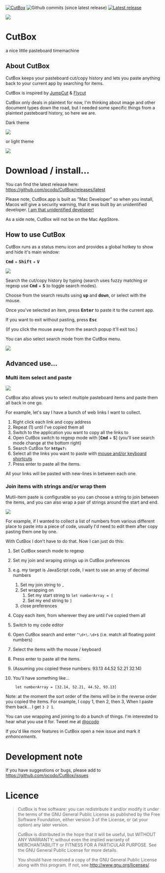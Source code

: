 [![CutBox](https://img.shields.io/github/release/ocodo/CutBox.svg)](https://github.com/ocodo/CutBox/releases/download/1.0.20/CutBox.dmg)
![Github commits (since latest release)](https://img.shields.io/github/commits-since/ocodo/CutBox/latest.svg)
[![Latest release](https://img.shields.io/github/downloads/ocodo/CutBox/latest/CutBox.dmg.svg)](https://github.com/ocodo/CutBox/releases/download/1.0.20/CutBox.dmg)

![](CutBox/CutBox/GraphicAssets/cutbox-icon-2-preview.png)

# CutBox

a nice little pasteboard timemachine

## About CutBox

CutBox keeps your pasteboard cut/copy history and lets you paste
anything back to your current app by searching for items.

CutBox is inspired by [JumpCut](https://github.com/snark/jumpcut) & [Flycut](https://github.com/TermiT/Flycut)

CutBox only deals in plaintext for now, I'm thinking about image and
other document types down the road, but I needed some specific things
from a plaintext pasteboard history, so here we are.

Dark theme

![](CutBox/CutBox/GraphicAssets/cutbox-preview.png)

or light theme

![](CutBox/CutBox/GraphicAssets/cutbox-preview-light.png)

# Download / install...

You can find the latest release here: https://github.com/ocodo/CutBox/releases/latest

Please note, CutBox.app is built as "Mac Developer" so when you
install, Macos will give a security warning, that it was built
by an unidentified developer.  [I am that unidentified developer!](https://github.com/jasonm23)

As a side note, CutBox will not be on the Mac AppStore.

## How to use CutBox

CutBox runs as a status menu icon and provides a global hotkey
to show and hide it's main window:

<kbd>**Cmd**</kbd> + <kbd>**Shift**</kbd> + <kbd>**V**</kbd>

![](CutBox/CutBox/GraphicAssets/cutbox-search.gif)

Search the cut/copy history by typing (search uses fuzzy matching or
regexp use <kbd>**Cmd**</kbd> + <kbd>**S**</kbd> to toggle search
modes).

Choose from the search results using <kbd>**up**</kbd> and
<kbd>**down**</kbd>, or select with the mouse.

Once you've selected an item, press <kbd>**Enter**</kbd> to paste it
to the current app.

If you want to exit without pasting, press <kbd>**Esc**</kbd>

(If you click the mouse away from the search popup it'll exit too.)

You can also select search mode from the CutBox menu.

![](CutBox/CutBox/GraphicAssets/cutbox-search-mode.gif)

## Advanced use...

### Multi item select and paste

![](CutBox/CutBox/GraphicAssets/cutbox-preferences.png)

CutBox also allows you to select multiple pasteboard items and paste
them all back in one go.

For example, let's say I have a bunch of web links I want to collect.

1. Right click each link and copy address
1. Repeat (1) until I've copied them all
1. Switch to the application you want to copy all the links to
1. Open CutBox switch to regexp mode with [<kbd>**Cmd**</kbd> + <kbd>**S**</kbd>] (you'll see search mode change at the bottom right)
1. Search CutBox for **`https?:`**
1. Select all the links you want to paste with [mouse and/or keyboard shortcuts](https://support.apple.com/kb/PH25306)
1. Press enter to paste all the items.

All your links will be pasted with new-lines in between each one.

### Join items with strings and/or wrap them

Mutli-item paste is configurable so you can choose a string to join
between the items, and you can also wrap a pair of strings around the
start and end.

![](CutBox/CutBox/GraphicAssets/cutbox-preferences.png)

For example, if I wanted to collect a list of numbers from various different place to paste into a piece of code, usually I'd need to edit them after copy pasting them one by one.

With CutBox I don't have to do that.  Now I can just do this:

1. Set CutBox search mode to regexp
1. Set my join and wraping strings up in CutBox preferences
1. e.g. my target is JavaScript code, I want to use an array of decimal numbers
    1. Set my join string to `, `
    1. Set wrapping on
        1. Set my start string to `let numberArray = [`
        1. Set my end string to `]`
    1. close preferences
1. Copy each item, from wherever they are until I've copied them all
1. Switch to my code editor
1. Open CutBox search and enter `^\d+\.\d+$` (i.e. match all floating point numbers)
1. Select the items with the mouse / keyboard
1. Press enter to paste all the items.
1. (Assuming you copied these numbers: 93.13 44.52 52.21 32.14)
1. You'll have something like...

        let numberArray = [32.14, 52.21, 44.52, 93.13]

Note: at the moment the sort order of the items will be in the reverse order you copied the items.  For example, I copy 1, then 2, then 3, When I paste them back... I get `3 2 1`.

You can use wrapping and joining to do a bunch of things.  I'm interested to hear what you use it for. Tweet me at [@ocodo](https://twitter.com/ocodo)

If you'd like more features in CutBox open a new issue and mark it _enhancements_.

# Development note

If you have suggestions or bugs, please add to https://github.com/ocodo/CutBox/issues

# Licence

> CutBox is free software: you can redistribute it and/or modify
> it under the terms of the GNU General Public License as published by
> the Free Software Foundation, either version 3 of the License, or
> (at your option) any later version.
>
> CutBox is distributed in the hope that it will be useful,
> but WITHOUT ANY WARRANTY; without even the implied warranty of
> MERCHANTABILITY or FITNESS FOR A PARTICULAR PURPOSE.  See the
> GNU General Public License for more details.
>
> You should have received a copy of the GNU General Public License
> along with this program.  If not, see <http://www.gnu.org/licenses/>.
